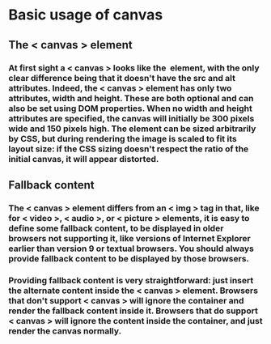 # Basic usage of canvas

## The < canvas > element

### At first sight a < canvas > looks like the <img> element, with the only clear difference being that it doesn't have the src and alt attributes. Indeed, the < canvas > element has only two attributes, width and height. These are both optional and can also be set using DOM properties. When no width and height attributes are specified, the canvas will initially be 300 pixels wide and 150 pixels high. The element can be sized arbitrarily by CSS, but during rendering the image is scaled to fit its layout size: if the CSS sizing doesn't respect the ratio of the initial canvas, it will appear distorted.


## Fallback content
### The < canvas > element differs from an < img > tag in that, like for < video >, < audio >, or < picture > elements, it is easy to define some fallback content, to be displayed in older browsers not supporting it, like versions of Internet Explorer earlier than version 9 or textual browsers. You should always provide fallback content to be displayed by those browsers.

### Providing fallback content is very straightforward: just insert the alternate content inside the < canvas > element. Browsers that don't support < canvas > will ignore the container and render the fallback content inside it. Browsers that do support < canvas > will ignore the content inside the container, and just render the canvas normally.

